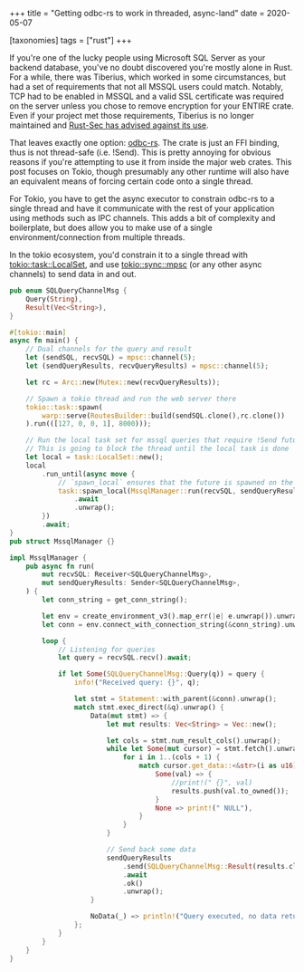 +++
title = "Getting odbc-rs to work in threaded, async-land"
date = 2020-05-07 

[taxonomies]
tags = ["rust"]
+++

If you're one of the lucky people using Microsoft SQL Server as your backend database, you've no doubt discovered you're mostly alone in Rust.  For a while, there was Tiberius, which worked in some circumstances, but had a set of requirements that not all MSSQL users could match.  Notably, TCP had to be enabled in MSSQL and a valid SSL certificate was required on the server unless you chose to remove encryption for your ENTIRE crate.  Even if your project met those requirements, Tiberius is no longer maintained and [Rust-Sec has advised against its use](https://github.com/RustSec/advisory-db/issues/261).

That leaves exactly one option: [odbc-rs](https://github.com/Koka/odbc-rs). The crate is just an FFI binding, thus is not thread-safe (i.e. !Send).  This is pretty annoying for obvious reasons if you're attempting to use it from inside the major web crates.  This post focuses on Tokio, though presumably any other runtime will also have an equivalent means of forcing certain code onto a single thread.

<!-- more -->

For Tokio, you have to get the async executor to constrain odbc-rs to a single thread and have it communicate with the rest of your application using methods such as IPC channels.  This adds a bit of complexity and boilerplate, but does allow you to make use of a single environment/connection from multiple threads.

In the tokio ecosystem, you'd constrain it to a single thread with [tokio::task::LocalSet](https://docs.rs/tokio/0.2.18/tokio/task/struct.LocalSet.html), and use [tokio::sync::mpsc](https://docs.rs/tokio/0.2.18/tokio/sync/mpsc/fn.channel.html) (or any other async channels) to send data in and out.

```rs
pub enum SQLQueryChannelMsg {
    Query(String),
    Result(Vec<String>),
}

#[tokio::main]
async fn main() {
    // Dual channels for the query and result
    let (sendSQL, recvSQL) = mpsc::channel(5);
    let (sendQueryResults, recvQueryResults) = mpsc::channel(5);

    let rc = Arc::new(Mutex::new(recvQueryResults));

    // Spawn a tokio thread and run the web server there
    tokio::task::spawn(
        warp::serve(RoutesBuilder::build(sendSQL.clone(),rc.clone())
    ).run(([127, 0, 0, 1], 8000)));

    // Run the local task set for mssql queries that require !Send futures.
    // This is going to block the thread until the local task is done
    let local = task::LocalSet::new();
    local
        .run_until(async move {
            // `spawn_local` ensures that the future is spawned on the local task set.
            task::spawn_local(MssqlManager::run(recvSQL, sendQueryResults))
                .await
                .unwrap();
        })
        .await;
}
pub struct MssqlManager {}

impl MssqlManager {
    pub async fn run(
        mut recvSQL: Receiver<SQLQueryChannelMsg>,
        mut sendQueryResults: Sender<SQLQueryChannelMsg>,
    ) {
        let conn_string = get_conn_string();

        let env = create_environment_v3().map_err(|e| e.unwrap()).unwrap();
        let conn = env.connect_with_connection_string(&conn_string).unwrap();

        loop {
            // Listening for queries
            let query = recvSQL.recv().await;

            if let Some(SQLQueryChannelMsg::Query(q)) = query {
                info!("Received query: {}", q);

                let stmt = Statement::with_parent(&conn).unwrap();
                match stmt.exec_direct(&q).unwrap() {
                    Data(mut stmt) => {
                        let mut results: Vec<String> = Vec::new();

                        let cols = stmt.num_result_cols().unwrap();
                        while let Some(mut cursor) = stmt.fetch().unwrap() {
                            for i in 1..(cols + 1) {
                                match cursor.get_data::<&str>(i as u16).unwrap() {
                                    Some(val) => {
                                        //print!(" {}", val)
                                        results.push(val.to_owned());
                                    }
                                    None => print!(" NULL"),
                                }
                            }
                        }

                        // Send back some data
                        sendQueryResults
                            .send(SQLQueryChannelMsg::Result(results.clone()))
                            .await
                            .ok()
                            .unwrap();
                    }

                    NoData(_) => println!("Query executed, no data returned"),
                };
            }
        }
    }
}

```
